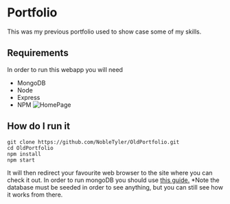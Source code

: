 # Portfolio
This was my previous portfolio used to show case some of my skills.

## Requirements
In order to run this webapp you will need
- MongoDB
- Node
- Express
- NPM
![HomePage](https://nobletyler.github.io/Projects/Portfolio/portfolio.png?raw=true)
## How do I run it
```
git clone https://github.com/NobleTyler/OldPortfolio.git
cd OldPortfolio
npm install
npm start
```
It will then redirect your favourite web browser to the site where you can check it out.
In order to run mongoDB you should use [this guide.](https://www.freecodecamp.org/news/learn-mongodb-a4ce205e7739/)
*Note the database must be seeded in order to see anything, but you can still see how it works from there.
